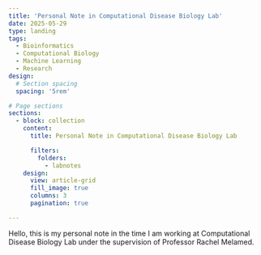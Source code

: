 ```yaml
---
title: 'Personal Note in Computational Disease Biology Lab'
date: 2025-05-29
type: landing
tags:
  - Bioinformatics
  - Computational Biology
  - Machine Learning
  - Research
design:
  # Section spacing
  spacing: '5rem'

# Page sections
sections:
  - block: collection
    content:
      title: Personal Note in Computational Disease Biology Lab

      filters:
        folders:
          - labnotes
    design:
      view: article-grid
      fill_image: true
      columns: 3
      pagination: true

---      
```

Hello, this is my personal note in the time I am working at Computational Disease Biology Lab under the supervision of Professor Rachel Melamed.